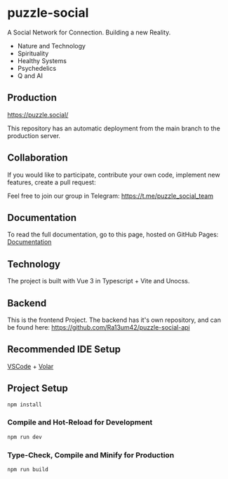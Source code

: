 # puzzle-social

A Social Network for Connection. Building a new Reality.
- Nature and Technology
- Spirituality
- Healthy Systems
- Psychedelics
- Q and AI

## Production
https://puzzle.social/

This repository has an automatic deployment from the main branch to the production server.

## Collaboration
If you would like to participate, contribute your own code, implement new features, create a pull request:

Feel free to join our group in Telegram:
https://t.me/puzzle_social_team

## Documentation
To read the full documentation, go to this page, hosted on GitHub Pages:
[Documentation](https://ra13um42.github.io/puzzle-social-docs/)

## Technology

The project is built with Vue 3 in Typescript + Vite and Unocss.

## Backend

This is the frontend Project. The backend has it's own repository, and can be found here:
https://github.com/Ra13um42/puzzle-social-api

## Recommended IDE Setup

[VSCode](https://code.visualstudio.com/) + [Volar](https://marketplace.visualstudio.com/items?itemName=Vue.volar)

## Project Setup

```sh
npm install
```

### Compile and Hot-Reload for Development

```sh
npm run dev
```

### Type-Check, Compile and Minify for Production

```sh
npm run build
```
